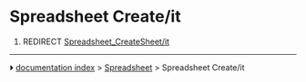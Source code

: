 # Spreadsheet Create/it
1.  REDIRECT [Spreadsheet_CreateSheet/it](Spreadsheet_CreateSheet/it.md)



---
⏵ [documentation index](../README.md) > [Spreadsheet](Spreadsheet_Workbench.md) > Spreadsheet Create/it
